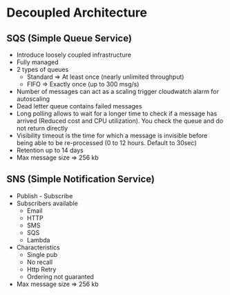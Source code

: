 # Decoupled Architecture

## SQS (Simple Queue Service)

* Introduce loosely coupled infrastructure
* Fully managed
* 2 types of queues
  * Standard => At least once (nearly unlimited throughput)
  * FIFO => Exactly once (up to 300 msg/s)
* Number of messages can act as a scaling trigger cloudwatch alarm for autoscaling
* Dead letter queue contains failed messages
* Long polling allows to wait for a longer time to check if a message has arrived (Reduced cost and CPU utilization). You check the queue and do not return directly
* Visibility timeout is the time for which a message is invisible before being able to be re-processed (0 to 12 hours. Default to 30sec)
* Retention up to 14 days
* Max message size => 256 kb

## SNS (Simple Notification Service)

* Publish - Subscribe
* Subscribers available
  * Email
  * HTTP
  * SMS
  * SQS
  * Lambda
* Characteristics
  * Single pub
  * No recall
  * Http Retry
  * Ordering not guaranted
* Max message size => 256 kb